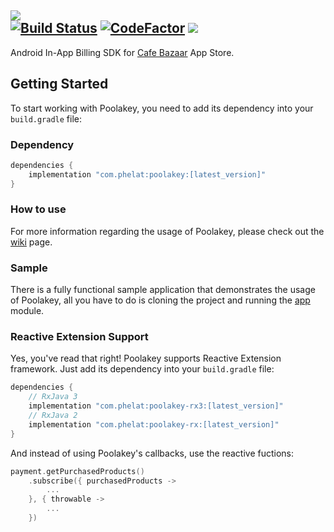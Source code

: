<img src="https://github.com/PHELAT/Poolakey/raw/master/asset/Poolakey.jpg"/><br/>
[![Build Status](https://travis-ci.org/PHELAT/Poolakey.svg?branch=master)](https://travis-ci.org/PHELAT/Poolakey)
[![CodeFactor](https://www.codefactor.io/repository/github/phelat/poolakey/badge)](https://www.codefactor.io/repository/github/phelat/poolakey) [![](https://api.bintray.com/packages/m4hdi/Poolakey/Poolakey/images/download.svg)](https://bintray.com/beta/#/m4hdi/Poolakey?tab=packages)  
-
Android In-App Billing SDK for [Cafe Bazaar](https://cafebazaar.ir/?l=en) App Store.
## Getting Started
To start working with Poolakey, you need to add its dependency into your `build.gradle` file:
### Dependency
```groovy
dependencies {
    implementation "com.phelat:poolakey:[latest_version]"
}
```
### How to use
For more information regarding the usage of Poolakey, please check out the [wiki](https://github.com/PHELAT/Poolakey/wiki) page.
### Sample
There is a fully functional sample application that demonstrates the usage of Poolakey, all you have to do is cloning the project and running the [app](https://github.com/PHELAT/Poolakey/tree/master/app) module.
### Reactive Extension Support
Yes, you've read that right! Poolakey supports Reactive Extension framework. Just add its dependency into your `build.gradle` file:
```groovy
dependencies {
    // RxJava 3
    implementation "com.phelat:poolakey-rx3:[latest_version]"
    // RxJava 2
    implementation "com.phelat:poolakey-rx:[latest_version]"
}
```
And instead of using Poolakey's callbacks, use the reactive fuctions:
```kotlin
payment.getPurchasedProducts()
    .subscribe({ purchasedProducts ->
        ...
    }, { throwable ->
        ...
    })
```
